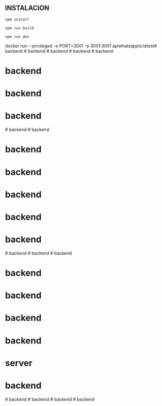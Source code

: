 ## INSTALACION
```
npm install

npm run build

npm run dev
```

docker run --privileged -e PORT=3001 -p 3001:3001 apiwhatsappts:latest# backend
#   b a c k e n d 
 
 #   b a c k e n d 
 
 #   b a c k e n d 
 
 # backend
# backend
# backend
# backend
#   b a c k e n d 
 
 # backend
# backend
# backend
# backend
# backend
# backend
#   b a c k e n d 
 
 #   b a c k e n d 
 
 # backend
# backend
# backend
# backend
# backend
# server
# backend
#   b a c k e n d 
 
 #   b a c k e n d 
 
 #   b a c k e n d 
 
 #   b a c k e n d 
 
 